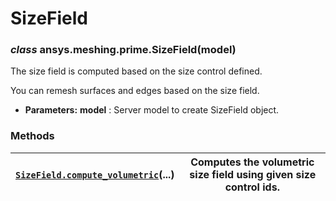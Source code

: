 <!-- vale off -->

<a id="sizefield"></a>

# SizeField

<a id="ansys.meshing.prime.SizeField"></a>

### *class* ansys.meshing.prime.SizeField(model)

The size field is computed based on the size control defined.

You can remesh surfaces and edges based on the size field.

* **Parameters:**
  **model**
  : Server model to create SizeField object.

<!-- !! processed by numpydoc !! -->

### Methods

| [`SizeField.compute_volumetric`](ansys.meshing.prime.SizeField.compute_volumetric.md#ansys.meshing.prime.SizeField.compute_volumetric)(...)   | Computes the volumetric size field using given size control ids.   |
|-----------------------------------------------------------------------------------------------------------------------------------------------|--------------------------------------------------------------------|
<!-- vale on -->
